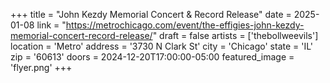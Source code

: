 +++
title = "John Kezdy Memorial Concert & Record Release"
date = 2025-01-08
link = "https://metrochicago.com/event/the-effigies-john-kezdy-memorial-concert-record-release/"
draft = false
artists = ['thebollweevils']
location = 'Metro'
address = '3730 N Clark St'
city = 'Chicago'
state = 'IL'
zip = '60613'
doors = 2024-12-20T17:00:00-05:00
featured_image = 'flyer.png'
+++
